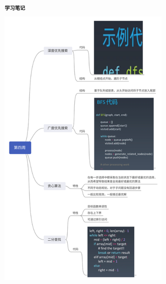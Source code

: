### 学习笔记

![第三周(递归、分治、回溯)](https://github.com/DEEPMING/algorithm018/blob/master/week04/第四周(深度优先、广度优先、贪心算法、二分查找).svg)
